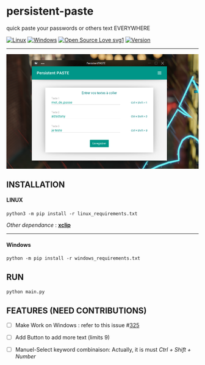 # persistent-paste
quick paste your passwords or others text EVERYWHERE

[![Linux](https://img.shields.io/badge/Linux-yes-teal.svg)](#README)
[![Windows](https://img.shields.io/badge/Windows-yes-red.svg)](#README)
[![Open Source Love svg1](https://badges.frapsoft.com/os/v1/open-source.svg?v=103)](#README)
[![Version](https://img.shields.io/badge/Version-0.1-teal)](github.com/FoyerSociety/GestionFoyer/releases)


----------------------------------------------------

<img align="center" src="https://github.com/gaetan1903/persistent-paste/blob/main/preview/scr_1.png">

## INSTALLATION
 
 #### LINUX
 
    python3 -m pip install -r linux_requirements.txt

   *Other dependance* : __[xclip](https://github.com/astrand/xclip)__
    
------------------------------------------------

 #### Windows
 
    python -m pip install -r windows_requirements.txt


## RUN 

    python main.py


## FEATURES (NEED CONTRIBUTIONS)

- [ ] Make Work on Windows : refer to this issue #[325](https://github.com/moses-palmer/pynput/issues/325)
- [ ] Add Button to add more text (limits 9)
- [ ] Manuel-Select keyword combinaison: Actually, it is must *Ctrl + Shift + Number*

